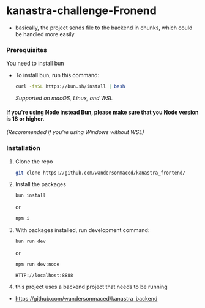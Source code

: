# kanastra-challenge-Fronend
- basically, the project sends file to the backend in chunks, which could be handled more easily

### Prerequisites

You need to install bun

* To install bun, run this command:
  ```sh
  curl -fsSL https://bun.sh/install | bash
  ```
  _Supported on macOS, Linux, and WSL_

#### If you're using Node instead Bun, please make sure that you Node version is 18 or higher.
_(Recommended if you're using Windows without WSL)_

### Installation

1. Clone the repo
   ```sh
   git clone https://github.com/wandersonmaced/kanastra_frontend/
   ```
2. Install the packages
   ```sh
   bun install
   ```
   or

   ```sh
   npm i
   ```
3. With packages installed, run development command:
    ```sh
    bun run dev
    ```
    or

    ```sh
    npm run dev:node
    ```
    ```
    HTTP://localhost:8888
    ```
4. this project uses a backend project that needs to be running
- https://github.com/wandersonmaced/kanastra_backend

